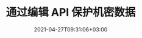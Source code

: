 ---
############################# Static ############################
layout: "product"
date: 2021-04-27T09:31:06+03:00
draft: false

product: "Redaction"
product_tag: "redaction"
platform: ".NET"
platform_tag: "net"

############################# Head ############################
head_title: "C# .NET 编辑 API |从 PDF Word Excel 图像中隐藏私人文本"
head_description: ".NET 的文档编辑 API。编辑、隐藏或删除 PDF、Microsoft Word、Excel、演示文稿和光栅图像中的敏感内容."

############################# Header ############################
title: "通过编辑 API 保护机密数据"
description: "使用 .NET API 编辑、隐藏或删除文档、工作表、演示文稿、PDF 和光栅图像文件中的敏感内容和元数据."
button:
    enable: true

############################# SubMenu ############################
submenu:
    enable: true
    
    left:
        img_alt: "GroupDocs.Redaction for .NET"
        image: "https://www.groupdocs.cloud/templates/groupdocs/images/product-logos/groupdocs-redaction-net.png"
        product: "GroupDocs.Redaction"
        platform: ".NET"

    middle:
        button:
            # button loop
            - link: "#overview"
              text: "概述"

            # button loop
            - link: "#features"
              text: "特征"

            # button loop
            - link: "#support"
              text: "Support"

            # button loop
            - link: "https://products.groupdocs.app/redaction"
              text: "Live Demo"

            # button loop
            - link: "https://purchase.groupdocs.com/pricing/redaction/net"
              text: "价钱"

    right:
        link_download: "https://downloads.groupdocs.com/redaction"
        link_learn: "https://docs.groupdocs.com/redaction/net/"
        link_buy: "https://purchase.groupdocs.com"

############################# Overview ############################
overview:
    enable: true
    content: |
      GroupDocs.Redaction for .NET 是一个 API 库，可帮助您从各种文件格式（例如 Microsoft Word、Excel、PowerPoint 和 PDF）中删除敏感和分类数据。我们的编校 API 的单一格式独立接口支持各种类型的编校，例如文本编校、元数据编校、注释编校和表格文档编校。 GroupDocs.Redaction for .NET API 还允许您编辑受密码保护的文件。您可以将文档保存为原始格式，并使用原始页面的光栅图像创建经过净化的 PDF 文档。
    tabs:
      enable: true
      
      ## TAB ONE ##
      tab_one:
        description: |
          以下是 .NET 的 GroupDocs.Redaction 的概述：
      
        right:
          enable: true
          icon: "fab fa-html5"
          title: "概述"
          content: |
            * 编辑文本
            * 编辑元数据
            * 编辑注释
            * 编辑表格文档
            * 编辑受保护的文件
            * 定制
      
      ## TAB TWO ##
      tab_two:
        description: |
          GroupDocs.Redaction for .NET 支持以下 [文档文件格式](https://docs.groupdocs.com/redaction/net/supported-document-formats/)：

        right:
          enable: true
          table:
            # table loop
            - title: "编辑文本, Metadata & Comments"
              content: |
                * **Word**: DOC, DOCX, DOT, ODT, DOTX, DOCM, DOTM, RTF
                * **Excel**: XLS, XLSX, XLT, XLTX, XLSM, XLTM, CSV
                * **PowerPoint**: PPT, PPTX, PPS, PPSX, POTX, PPTM, PPSM, POTM
                * **固定布局**: PDF
                * **光栅图像**: JPG, BMP, PNG, GIF, TIFF

      ## TAB THREE ##
      tab_three:
        description: |
          GroupDocs.Redaction for .NET 支持以下操作系统、框架和包管理器:
        
        left:
          enable: true
          table:
            # table loop
            - icon: "fab fa-windows"
              title: "操作系统"
              content: |
                * Windows Desktop
                * Windows Server
                * Windows Azure
                * Linux

            # table loop
            - icon: "fas fa-code"
              title: "支持的框架"
              content: |
                * .NET Framework 2.0 或更高版本
                * .NET Standard 2.0
                * .NET Core 2.0

        right:
          enable: true
          table:
            # table loop
            - icon: "fas fa-box"
              title: "包管理器"
              content: |
                * NuGet

            # table loop
            - icon: "fas fa-tools"
              title: "开发环境"
              content: |
                * Microsoft Visual Studio
                * Xamarin.Android
                * Xamarin.IOS
                * Xamarin.Mac
                * MonoDevelop

############################# Features ############################
features:
    enable: true
    title: "GroupDocs.Redaction for .NET 特征"

    feature:
      # feature loop
      - icon: "fas fa-copy"
        content: "执行区分大小写的搜索，以查找准确的短语编辑"

      # feature loop
      - icon: "fas fa-eye"
        content: "使用颜色框隐藏编辑文本而不是字符串替换"

      # feature loop
      - icon: "fas fa-bolt"
        content: "使用正则表达式搜索查找和编辑任何文本"
      
      # feature loop
      - icon: "fas fa-file-powerpoint"
        content: "过滤文档的分类元数据信息的全部或任意组合"

      # feature loop
      - icon: "fas fa-code"
        content: "快速擦除特定文档的完整元数据信息"

      # feature loop
      - icon: "fas fa-cloud"
        content: "将编辑范围设置为 Excel 中的特定工作表和/或列"

      # feature loop
      - icon: "fas fa-remove-format"
        content: "从文档中删除所有或特定的评论和其他注释"

      # feature loop
      - icon: "fas fa-comment-slash"
        content: "从注释文本中搜索和删除敏感数据"

      # feature loop
      - icon: "fas fa-location-arrow"
        content: "能够使用您自己的格式和编辑"

      # feature loop
      - icon: "fas fa-border-all"
        content: "支持光栅图像格式和图像区域编辑"

      # feature loop
      - icon: "fas fa-wrench"
        content: "在 XML 文件中指定一组编辑规则（策略）"

      # feature loop
      - icon: "fas fa-columns"
        content: "在转换为 PDF 时指定页面范围和 PDF 合规级别"

      # feature loop
      - icon: "fas fa-file-word"
        content: "編輯或刪除圖像文件中的 EXIF 元數據"

      # feature loop
      - icon: "fas fa-envelope"
        content: "编辑 PDF、Word 和演示文稿文档中的嵌入图像"

      # feature loop
      - icon: "fas fa-print"
        content: "将编辑策略另存为 XML 文件"

    more_feature:
      # more_feature_loop
      - title: "轻松控制地编辑您的分类数据"
        content: |
          GroupDocs.Redaction for .NET API 让您可以完全控制如何从受支持的文档中隐藏或删除重要的分类信息。使用我们的 Redaction API 非常简单直接。  

          在下面的示例中，我们加载一个支持的文档，删除任何文本，使用 C# 匹配“2 位，空格或无，2 位，再次空格和 6 位”（例如 12 34 567890）和蓝色框。完成后，它会通过添加后缀“_Redacted”来重命名文档，以原始格式保存文档：

          ```cs
          // 创建一个 Redactor 类的实例
          using (Redactor redactor = new Redactor("sample.docx"))
          {
            // 应用编辑
            redactor.Apply(new RegexRedaction("\\d{2}\\s*\\d{2}[^\\d]*\\d{6}", new ReplacementOptions(System.Drawing.Color.Blue)));
            redactor.Save();
          }
          ```

############################# Support ############################
support:
    enable: true

############################# Solutions ############################
solutions:
    enable: true
    title: "GroupDocs.Redaction 为其他流行的开发环境提供文档查看 API"

    solution:
        # solution loop
        - img_alt: "GroupDocs.Redaction for Java"
          image: "/border/groupdocs-redaction-java.svg"
          product: "GroupDocs.Redaction"
          platform: "Java"
          link: "/redaction/java/"

        # solution loop
        - img_alt: "GroupDocs.Redaction for Python via .NET"
          image: "/border/groupdocs-redaction-python-net.svg"
          product: "GroupDocs.Redaction"
          platform: "Python via .NET"
          link: "/redaction/python-net/"

############################# Back to top ###############################
back_to_top:
  enable: true
---